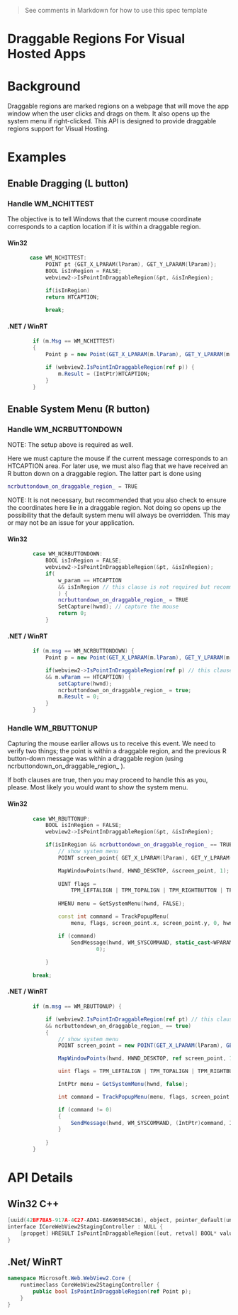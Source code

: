 <!-- 
    Before submitting, delete all "<!-- TEMPLATE" marked comments in this file,
    and the following quote banner:
-->
> See comments in Markdown for how to use this spec template

<!-- TEMPLATE
    The purpose of this spec is to describe new APIs, in a way
    that will transfer to learn.microsoft.com (https://learn.microsoft.com/microsoft-edge/webview2/).

    There are two audiences for the spec. The first are people that want to evaluate and
    give feedback on the API, as part of the submission process.
    So the second audience is everyone that reads there to learn how and why to use this API.
    Some of this text also shows up in Visual Studio Intellisense.
    When the PR is complete, the content within the 'Conceptual Pages' section of the review spec will be incorporated into the public documentation at
    http://learn.microsoft.com (LMC).

    For example, much of the examples and descriptions in the `RadialGradientBrush` API spec
    (https://github.com/microsoft/microsoft-ui-xaml-specs/blob/master/active/RadialGradientBrush/RadialGradientBrush.md)
    were carried over to the public API page on LMC
    (https://learn.microsoft.com/windows/winui/api/microsoft.ui.xaml.media.radialgradientbrush?view=winui-2.5)

    Once the API is on LMC, that becomes the official copy, and this spec becomes an archive.
    For example if the description is updated, that only needs to happen on LMC and needn't
    be duplicated here.

    Examples:
    * New set of classes and APIs (Custom Downloads):
      https://github.com/MicrosoftEdge/WebView2Feedback/blob/master/specs/CustomDownload.md
    * New member on an existing class (BackgroundColor):
      https://github.com/MicrosoftEdge/WebView2Feedback/blob/master/specs/BackgroundColor.md

    Style guide:
    * Use second person; speak to the developer who will be learning/using this API.
    (For example "you use this to..." rather than "the developer uses this to...")
    * Use hard returns to keep the page width within ~100 columns.
    (Otherwise it's more difficult to leave comments in a GitHub PR.)
    * Talk about an API's behavior, not its implementation.
    (Speak to the developer using this API, not to the team implementing it.)
    * A picture is worth a thousand words.
    * An example is worth a million words.
    * Keep examples realistic but simple; don't add unrelated complications.
    (An example that passes a stream needn't show the process of launching the File-Open dialog.)
    * Use GitHub flavored Markdown: https://guides.github.com/features/mastering-markdown/

-->

Draggable Regions For Visual Hosted Apps
===

# Background
<!-- TEMPLATE
    Use this section to provide background context for the new API(s)
    in this spec. Try to briefly provide enough information to be able to read
    the rest of the document.

    This section and the appendix are the only sections that likely
    do not get copied into any official documentation, they're just an aid
    to reading this spec. If you find useful information in the background
    or appendix consider moving it to documentation.
    
    If you're modifying an existing API, included a link here to the
    existing page(s) or spec documentation.

    For example, this section is a place to explain why you're adding this
    API rather than modifying an existing API.

    For example, this is a place to provide a brief explanation of some dependent
    area, just explanation enough to understand this new API, rather than telling
    the reader "go read 100 pages of background information posted at ...". 
-->
Draggable regions are marked regions on a webpage that will move the app window when the user clicks and drags on them. It also opens up the system menu if right-clicked. This API is designed to provide draggable regions support for Visual Hosting.


# Examples
## Enable Dragging (L button)
### Handle WM_NCHITTEST
The objective is to tell Windows that the current mouse coordinate corresponds to a caption location if it is within a draggable region.
#### Win32
```cpp
       case WM_NCHITTEST:
            POINT pt {GET_X_LPARAM(lParam), GET_Y_LPARAM(lParam)};
            BOOL isInRegion = FALSE;
            webview2->IsPointInDraggableRegion(&pt, &isInRegion);

            if(isInRegion)
            return HTCAPTION;
    
            break;
```
#### .NET / WinRT
```c#
        if (m.Msg == WM_NCHITTEST)
        {
            Point p = new Point(GET_X_LPARAM(m.lParam), GET_Y_LPARAM(m.lParam));

            if (webview2.IsPointInDraggableRegion(ref p)) {
                m.Result = (IntPtr)HTCAPTION;
            }
        }
```
## Enable System Menu (R button)
### Handle WM_NCRBUTTONDOWN
NOTE: The setup above is required as well.

Here we must capture the mouse if the current message corresponds to an HTCAPTION area. For later use, we must also flag that we have received an R button down on a draggable region. The latter part is done using 

```cpp
ncrbuttondown_on_draggable_region_ = TRUE
```

NOTE: It is not necessary, but recommended that you also check to ensure the coordinates here lie in a draggable region. Not doing so opens up the possibility that the default system menu will always be overridden. This may or may not be an issue for your application. 

#### Win32
```cpp
        case WM_NCRBUTTONDOWN:
            BOOL isInRegion = FALSE;
            webview2->IsPointInDraggableRegion(&pt, &isInRegion);
            if(
                w_param == HTCAPTION 
                && isInRegion // this clause is not required but recommended, see above for more details
                ) {
                ncrbuttondown_on_draggable_region_ = TRUE
                SetCapture(hwnd); // capture the mouse
                return 0;
            }
```
#### .NET / WinRT
```c#
        if (m.msg == WM_NCRBUTTONDOWN) {
            Point p = new Point(GET_X_LPARAM(m.lParam), GET_Y_LPARAM(m.lParam));

            if(webview2->IsPointInDraggableRegion(ref p) // this clause is not required but recommended, see above for more details
            && m.wParam == HTCAPTION) {
                setCapture(hwnd);
                ncrbuttondown_on_draggable_region_ = true;
                m.Result = 0;
            }
        }
```

### Handle WM_RBUTTONUP
Capturing the mouse earlier allows us to receive this event. We need to verify two things; the point is within a draggable region, and the previous R button-down message was within a draggable region (using ncrbuttondown_on_draggable_region_ ). 

If both clauses are true, then you may proceed to handle this as you, please. Most likely you would want to show the system menu.
#### Win32
```cpp
        case WM_RBUTTONUP:
            BOOL isInRegion = FALSE;
            webview2->IsPointInDraggableRegion(&pt, &isInRegion);

            if(isInRegion && ncrbuttondown_on_draggable_region_ == TRUE) {
                // show system menu
                POINT screen_point{ GET_X_LPARAM(lParam), GET_Y_LPARAM(lParam) };

                MapWindowPoints(hwnd, HWND_DESKTOP, &screen_point, 1);
                
                UINT flags =
                    TPM_LEFTALIGN | TPM_TOPALIGN | TPM_RIGHTBUTTON | TPM_RETURNCMD;
                
                HMENU menu = GetSystemMenu(hwnd, FALSE);

                const int command = TrackPopupMenu(
                    menu, flags, screen_point.x, screen_point.y, 0, hwnd, nullptr);

                if (command)
                    SendMessage(hwnd, WM_SYSCOMMAND, static_cast<WPARAM>(command),
                            0);
            
            }
            
        break;
```
#### .NET / WinRT
```c#
        if (m.msg == WM_RBUTTONUP) {

            if (webview2.IsPointInDraggableRegion(ref pt) // this clause is not required but recommended, see below for more details
            && ncrbuttondown_on_draggable_region_ == true)
            {
                // show system menu
                POINT screen_point = new POINT(GET_X_LPARAM(lParam), GET_Y_LPARAM(lParam));

                MapWindowPoints(hwnd, HWND_DESKTOP, ref screen_point, 1);

                uint flags = TPM_LEFTALIGN | TPM_TOPALIGN | TPM_RIGHTBUTTON | TPM_RETURNCMD;

                IntPtr menu = GetSystemMenu(hwnd, false);

                int command = TrackPopupMenu(menu, flags, screen_point.x, screen_point.y, 0, hwnd, IntPtr.Zero);

                if (command != 0)
                {
                    SendMessage(hwnd, WM_SYSCOMMAND, (IntPtr)command, IntPtr.Zero);
                }
            
            }
        }
```

# API Details
<!-- TEMPLATE
    The exact API, in IDL format for our COM API and
    in MIDL3 format (https://learn.microsoft.com/uwp/midl-3/)
    when possible.

    Include every new or modified type but use // ... to remove any methods,
    properties, or events that are unchanged.

    For the MIDL3 parts, after running build-apiwriter, open the generated
    `Microsoft.Web.WebView2.Core.idl` and find the new or modified portions
    generated from your modifications to the COM IDL.

    (GitHub's markdown syntax formatter does not (yet) know about MIDL3, so
    use ```c# instead even when writing MIDL3.)

    Example:
    
```
[uuid(B625A89E-368F-43F5-BCBA-39AA6234CCF8), object, pointer_default(unique)]
interface ICoreWebView2Settings4 : ICoreWebView2Settings3 {
  /// The IsPinchZoomEnabled property enables or disables the ability of 
  /// the end user to use a pinching motion on touch input enabled devices
  /// to scale the web content in the WebView2. It defaults to TRUE.
  /// When set to FALSE, the end user cannot pinch zoom.
  /// This API only affects the Page Scale zoom and has no effect on the
  /// existing browser zoom properties (IsZoomControlEnabled and ZoomFactor)
  /// or other end user mechanisms for zooming.
  ///
  /// \snippet SettingsComponent.cpp TogglePinchZooomEnabled
  [propget] HRESULT IsPinchZoomEnabled([out, retval] BOOL* enabled);
  /// Set the IsPinchZoomEnabled property
  [propput] HRESULT IsPinchZoomEnabled([in] BOOL enabled);
}
```

```c# (but really MIDL3)
namespace Microsoft.Web.WebView2.Core
{
    runtimeclass CoreWebView2Settings
    {
        // ...

        [interface_name("Microsoft.Web.WebView2.Core.ICoreWebView2Settings5")]
        {
            Boolean IsPinchZoomEnabled { get; set; };
        }
    }
}
```

If you are introducing a WebView2 JavaScript API include the TypeScript
definition of that API and reference documentation for it as well.
You can use https://www.typescriptlang.org/play to verify your TypeScript

```ts
interface WebView extends EventTarget {
    postMessage(message: any) : void;
    hostObjects: HostObjectsAsyncRoot;
    // ...
}

interface HostObjectsAsyncRoot {
    cleanupSome() : void;
    options: HostObjectsOptions;
}

interface HostObjectsOptions {
    forceLocalProperties: string[];
    log: (...data: any[]) => void;
    shouldSerializeDates: boolean;
    defaultSyncProxy: boolean;
    forceAsyncMethodMatches: RegExp[];
    ignoreMemberNotFoundError: boolean;
}
```

-->
## Win32 C++
```cpp
[uuid(42BF7BA5-917A-4C27-ADA1-EA6969854C16), object, pointer_default(unique)]
interface ICoreWebView2StagingController : NULL {
    [propget] HRESULT IsPointInDraggableRegion([out, retval] BOOL* value);
}
```
## .Net/ WinRT
```c#
namespace Microsoft.Web.WebView2.Core {
    runtimeclass CoreWebView2StagingController {
        public bool IsPointInDraggableRegion(ref Point p);
    }
}
```
<!--
# Appendix
 TEMPLATE
  Anything else that you want to write down about implementation notes and for posterity,
  but that isn't necessary to understand the purpose and usage of the API.
  
  This or the Background section are a good place to describe alternative designs
  and why they were rejected, any relevant implementation details, or links to other
  resources.
-->